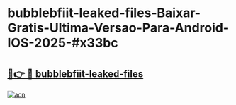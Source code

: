 # bubblebfiit-leaked-files-Baixar-Gratis-Ultima-Versao-Para-Android-IOS-2025-#x33bc

# <h2><a href="https://ainizakaria.my?title=bubblebfiit-leaked-files&ref=22M">🔗👉 🔴 bubblebfiit-leaked-files</a></h2>

[![acn](https://github.com/user-attachments/assets/0f9c940e-d8b0-45ae-aac7-cd30a18b3e1c)](https://ainizakaria.my?title=bubblebfiit-leaked-files&ref=22M)

